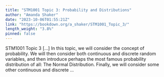 ```yaml
---
title: "STM1001 Topic 3: Probability and Distributions"
author: "Amanda Shaker"
date: "2023-10-06T01:55:21Z"
link: "https://bookdown.org/a_shaker/STM1001_Topic_3/"
length_weight: "3.8%"
pinned: false
---
```


STM1001 Topic 3 [...] In this topic, we will consider the concept of probability. We will then consider both continuous and discrete random variables, and then introduce perhaps the most famous probability distribution of all: The Normal Distribution. Finally, we will consider some other continuous and discrete ...
